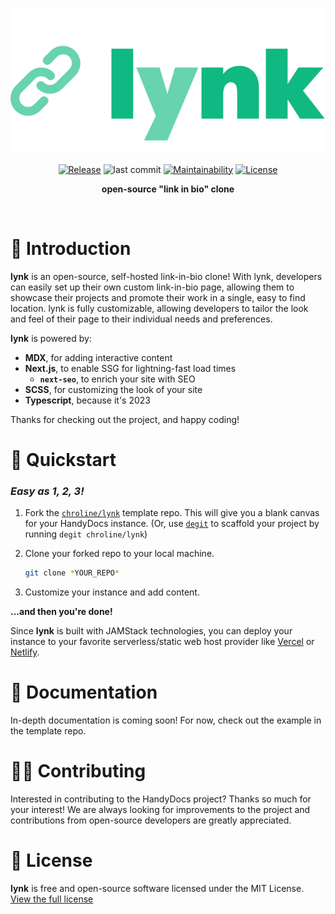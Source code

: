 <div align="center">

[![lynk](assets/logo.svg)](https://github.com/chroline/lynk)

[![Release](https://img.shields.io/github/v/release/chroline/lynk?include_prereleases&style=flat)](https://github.com/chroline/lynk/releases)
![last commit](https://img.shields.io/github/last-commit/chroline/lynk?style=flat)
[![Maintainability](https://api.codeclimate.com/v1/badges/e2b0c2e2f5cc9b323876/maintainability)](https://codeclimate.com/github/chroline/lynk/maintainability)
[![License](https://img.shields.io/github/license/chroline/lynk)](https://github.com/chroline/lynk/blob/main/LICENSE)

**open-source "link in bio" clone**

</div>

<br />

# 🚀 Introduction

**lynk** is an open-source, self-hosted link-in-bio clone! With lynk, developers can easily set up their own custom
link-in-bio page, allowing them to showcase their projects and promote their work in a single, easy to find location.
lynk is fully customizable, allowing developers to tailor the look and feel of their page to their individual needs and
preferences.

**lynk** is powered by:

- **MDX**, for adding interactive content
- **Next.js**, to enable SSG for lightning-fast load times
  - **`next-seo`**, to enrich your site with SEO
- **SCSS**, for customizing the look of your site
- **Typescript**, because it's 2023

Thanks for checking out the project, and happy coding!

# 🌟 Quickstart

### _Easy as 1, 2, 3!_

1. Fork the [`chroline/lynk`](https://github.com/chroline/lynk) template repo. This will give you a blank canvas for
   your HandyDocs instance. (Or, use [`degit`](https://github.com/Rich-Harris/degit) to scaffold your project by running
   `degit chroline/lynk`)
2. Clone your forked repo to your local machine.

   ```bash
   git clone *YOUR_REPO*
   ```

3. Customize your instance and add content.

**...and then you're done!**

Since **lynk** is built with JAMStack technologies, you can deploy your instance to your favorite serverless/static web
host provider like [Vercel](https://vercel.com/solutions/nextjs) or [Netlify](https://www.netlify.com/with/nextjs/).

# 📖 Documentation

In-depth documentation is coming soon! For now, check out the example in the template repo.

# 🧑‍💻 Contributing

Interested in contributing to the HandyDocs project? Thanks so much for your interest! We are always looking for
improvements to the project and contributions from open-source developers are greatly appreciated.

# 📄 License

**lynk** is free and open-source software licensed under the MIT License.
[View the full license](https://github.com/chroline/handydocs/blob/main/LICENSE)
